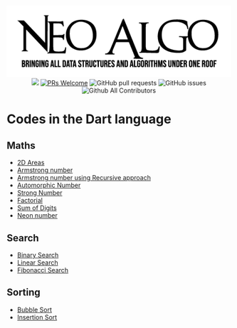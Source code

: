 <p align="center">
    <img src="../img/neo_algo.png"><br>
    <img src="https://img.shields.io/github/license/tesseractcoding/neoalgo?style=flat">
    <a href="http://makeapullrequest.com" target="_blank"><img src="https://img.shields.io/badge/PRs-welcome-brightgreen.svg?style=flat" alt="PRs Welcome"></a>
    <img alt="GitHub pull requests" src="https://img.shields.io/github/issues-pr/tesseractcoding/neoalgo">
    <img alt="GitHub issues" src="https://img.shields.io/github/issues/tesseractcoding/neoalgo">
    <img alt="Github All Contributors" src="https://img.shields.io/github/all-contributors/tesseractcoding/neoalgo">
</p>

# Codes in the Dart language

## Maths

- [2D Areas](maths/Areas2D.dart)
- [Armstrong number](maths/Armstrong.dart)
- [Armstrong number using Recursive approach](maths/ArmstrongRecursive.dart)
- [Automorphic Number](math/automorphic_number.dart)
- [Strong Number](maths/StrongNumber.dart)
- [Factorial](maths/Factorial.dart)
- [Sum of Digits](math/SumOfDigits.dart)
- [Neon number](maths/NeonNumber.dart)


## Search

- [Binary Search](search/BinarySearch.dart)
- [Linear Search](search/LinearSearch.dart)
- [Fibonacci Search](search/FibonacciSearch.dart)

## Sorting

- [Bubble Sort](sort/BubbleSort.dart)
- [Insertion Sort](sort/InsertionSort.dart)
